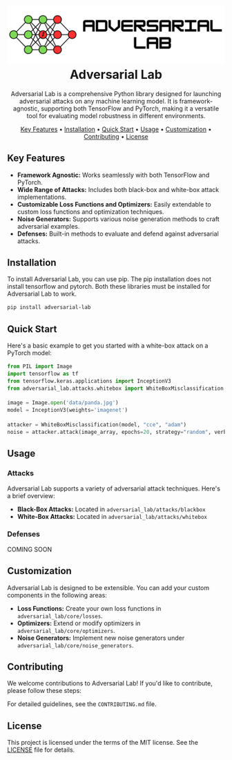 <h1 align="center">
  <br>
  <a href="assets/banner.png" alt="Adversarial Lab">
    <img src="assets/banner.png" alt="Adversarial Lab" width="800">
  </a>
  <br>
  Adversarial Lab
  <br>
</h1>

<p align="center">Adversarial Lab is a comprehensive Python library designed for launching adversarial attacks on any machine learning model. It is framework-agnostic, supporting both TensorFlow and PyTorch, making it a versatile tool for evaluating model robustness in different environments.</p>

<p align="center">
  <a href="#key-features">Key Features</a> •
  <a href="#installation">Installation</a> •
  <a href="#quick-start">Quick Start</a> •
  <a href="#usage">Usage</a> •
  <a href="#customization">Customization</a> •
  <a href="#contributing">Contributing</a> •
  <a href="#license">License</a>
</p>


## Key Features

- **Framework Agnostic:** Works seamlessly with both TensorFlow and PyTorch.
- **Wide Range of Attacks:** Includes both black-box and white-box attack implementations.
- **Customizable Loss Functions and Optimizers:** Easily extendable to custom loss functions and optimization techniques.
- **Noise Generators:** Supports various noise generation methods to craft adversarial examples.
- **Defenses:** Built-in methods to evaluate and defend against adversarial attacks.

## Installation

To install Adversarial Lab, you can use pip. The pip installation does not install tensorflow and pytorch. Both these libraries must be installed for Adversarial Lab to work.

```bash
pip install adversarial-lab
```

## Quick Start

Here's a basic example to get you started with a white-box attack on a PyTorch model:

```python
from PIL import Image
import tensorflow as tf
from tensorflow.keras.applications import InceptionV3
from adversarial_lab.attacks.whitebox import WhiteBoxMisclassification

image = Image.open('data/panda.jpg')
model = InceptionV3(weights='imagenet')

attacker = WhiteBoxMisclassification(model, "cce", "adam")
noise = attacker.attack(image_array, epochs=20, strategy="random", verbose=3)
```

## Usage

### Attacks

Adversarial Lab supports a variety of adversarial attack techniques. Here's a brief overview:

- **Black-Box Attacks:** Located in `adversarial_lab/attacks/blackbox`
- **White-Box Attacks:** Located in `adversarial_lab/attacks/whitebox`

### Defenses

COMING SOON

## Customization

Adversarial Lab is designed to be extensible. You can add your custom components in the following areas:

- **Loss Functions:** Create your own loss functions in `adversarial_lab/core/losses`.
- **Optimizers:** Extend or modify optimizers in `adversarial_lab/core/optimizers`.
- **Noise Generators:** Implement new noise generators under `adversarial_lab/core/noise_generators`.

## Contributing

We welcome contributions to Adversarial Lab! If you'd like to contribute, please follow these steps:

For detailed guidelines, see the `CONTRIBUTING.md` file.

## License

This project is licensed under the terms of the MIT license. See the [LICENSE](LICENSE) file for details.